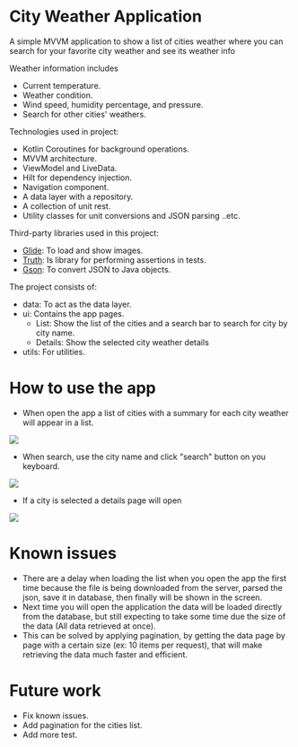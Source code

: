 # City Weather Application

A simple MVVM application to show a list of cities weather where you can search for your favorite
city weather and see its weather info

Weather information includes

- Current temperature.
- Weather condition.
- Wind speed, humidity percentage, and pressure.
- Search for other cities' weathers.

Technologies used in project:

- Kotlin Coroutines for background operations.
- MVVM architecture.
- ViewModel and LiveData.
- Hilt for dependency injection.
- Navigation component.
- A data layer with a repository.
- A collection of unit rest.
- Utility classes for unit conversions and JSON parsing ..etc.

Third-party libraries used in this project:

- [Glide](https://github.com/bumptech/glide): To load and show images.
- [Truth](https://truth.dev/): Is library for performing assertions in tests.
- [Gson](https://github.com/google/gson): To convert JSON to Java objects.

The project consists of:

- data: To act as the data layer.
- ui: Contains the app pages.
    - List: Show the list of the cities and a search bar to search for city by city name.
    - Details: Show the selected city weather details
- utils: For utilities.

# How to use the app

- When open the app a list of cities with a summary for each city weather will appear in a list.

![](screenshots/List.jpg)

- When search, use the city name and click "search" button on you keyboard.

![](screenshots/Search.jpg)

- If a city is selected a details page will open

![](screenshots/Details.jpg)

# Known issues

- There are a delay when loading the list when you open the app the first time because the file is being downloaded from the server, parsed the json, save it in database, then finally will be shown in the screen.
 - Next time you will open the application the data will be loaded directly from the database, but still expecting to take some time due the size of the data (All data retrieved at once).
 - This can be solved by applying pagination, by getting the data page by page with a certain size (ex: 10 items per request), that will make retrieving the data much faster and efficient.

# Future work

- Fix known issues.
- Add pagination for the cities list.
- Add more test.
